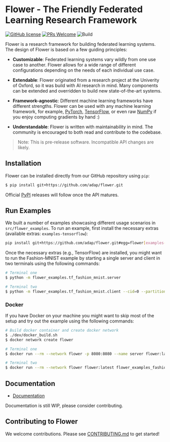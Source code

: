 # Flower - The Friendly Federated Learning Research Framework

[![GitHub license](https://img.shields.io/github/license/adap/flower)](https://github.com/adap/flower/blob/master/LICENSE)
[![PRs Welcome](https://img.shields.io/badge/PRs-welcome-brightgreen.svg)](https://github.com/adap/flower/blob/master/CONTRIBUTING.md)
![Build](https://github.com/adap/flower/workflows/Build/badge.svg)

Flower is a research framework for building federated learning systems. The design of Flower is based on a few guiding principles:

* **Customizable**: Federated learning systems vary wildly from one use case to another. Flower allows for a wide range of different configurations depending on the needs of each individual use case.

* **Extendable**: Flower originated from a research project at the Univerity of Oxford, so it was build with AI research in mind. Many components can be extended and overridden to build new state-of-the-art systems. 

* **Framework-agnostic**: Different machine learning frameworks have different strengths. Flower can be used with any machine learning framework, for example, [PyTorch](https://pytorch.org), [TensorFlow](https://tensorflow.org), or even raw [NumPy](https://numpy.org/) if you enjoy computing gradients by hand :)

* **Understandable**: Flower is written with maintainability in mind. The community is encouraged to both read and contribute to the codebase.

> Note: This is pre-release software. Incompatible API changes are likely.

## Installation

Flower can be installed directly from our GitHub repository using `pip`:

```bash
$ pip install git+https://github.com/adap/flower.git
```

Official [PyPI](https://pypi.org/) releases will follow once the API matures.

## Run Examples

We built a number of examples showcasing different usage scenarios in `src/flower_examples`. To run an example, first install the necessary extras (available extras: `examples-tensorflow`):

```bash
pip install git+https://github.com/adap/flower.git#egg=flower[examples-tensorflow]
```

Once the necessary extras (e.g., TensorFlow) are installed, you might want to run the Fashion-MNIST example by starting
a single server and client in two terminals using the following commands:

```bash
# Terminal one
$ python -m flower_examples.tf_fashion_mnist.server

# Terminal two
$ python -m flower_examples.tf_fashion_mnist.client --cid=0 --partition=0 --clients=1
```

### Docker

If you have Docker on your machine you might want to skip most of the setup and try out the example using the following commands:

```bash
# Build docker container and create docker network
$ ./dev/docker_build.sh
$ docker network create flower

# Terminal one
$ docker run --rm --network flower -p 8080:8080 --name server flower:latest flower_examples_fashion_mnist_server

# Terminal two
$ docker run --rm --network flower flower:latest flower_examples_fashion_mnist_client --cid=0 --partition=0 --clients=1 --grpc_server_address=server
```

## Documentation

* [Documentation](https://flower.adap.com/docs/)

Documentation is still WIP, please consider contributing.

## Contributing to Flower

We welcome contributions. Please see [CONTRIBUTING.md](CONTRIBUTING.md) to get started!
